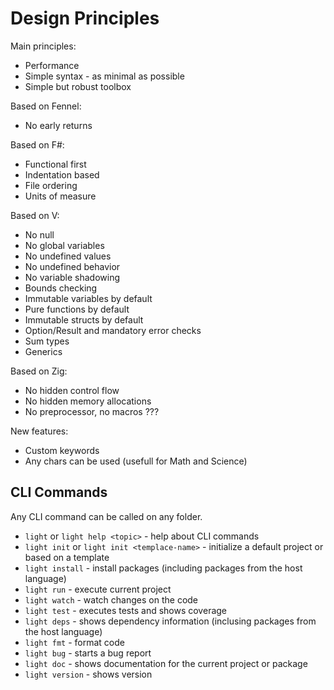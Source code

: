 # Design Principles

Main principles:

- Performance
- Simple syntax - as minimal as possible
- Simple but robust toolbox

Based on Fennel:

- No early returns

Based on F#:

- Functional first
- Indentation based
- File ordering 
- Units of measure

Based on V:

- No null
- No global variables
- No undefined values
- No undefined behavior
- No variable shadowing
- Bounds checking
- Immutable variables by default
- Pure functions by default
- Immutable structs by default
- Option/Result and mandatory error checks
- Sum types
- Generics

Based on Zig:

- No hidden control flow
- No hidden memory allocations
- No preprocessor, no macros ???

New features:

- Custom keywords
- Any chars can be used (usefull for Math and Science)

## CLI Commands

Any CLI command can be called on any folder.

- `light` or `light help <topic>` - help about CLI commands
- `light init` or `light init <templace-name>` - initialize a default project or based on a template 
- `light install` - install packages (including packages from the host language)
- `light run` - execute current project
- `light watch` - watch changes on the code
- `light test` - executes tests and shows coverage
- `light deps` - shows dependency information (inclusing packages from the host language)
- `light fmt` - format code
- `light bug` - starts a bug report
- `light doc` - shows documentation for the current project or package
- `light version` - shows version



